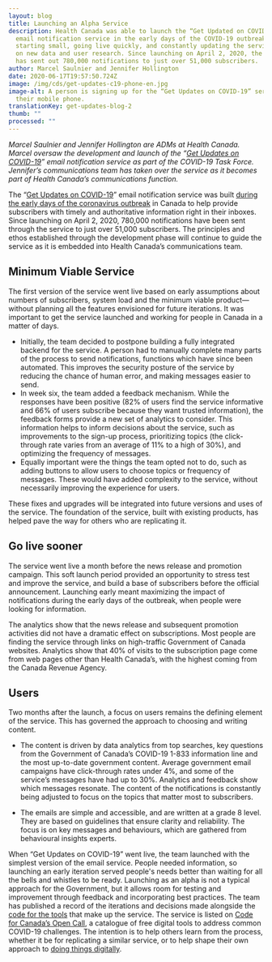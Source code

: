 ```yaml
---
layout: blog
title: Launching an Alpha Service
description: Health Canada was able to launch the “Get Updated on COVID-19”
  email notification service in the early days of the COVID-19 outbreak by
  starting small, going live quickly, and constantly updating the service based
  on new data and user research. Since launching on April 2, 2020, the service
  has sent out 780,000 notifications to just over 51,000 subscribers.
author: Marcel Saulnier and Jennifer Hollington
date: 2020-06-17T19:57:50.724Z
image: /img/cds/get-updates-c19-phone-en.jpg
image-alt: A person is signing up for the “Get Updates on COVID-19” service on
  their mobile phone.
translationKey: get-updates-blog-2
thumb: ""
processed: ""
---
```

*Marcel Saulnier and Jennifer Hollington are ADMs at Health Canada. Marcel oversaw the development and launch of the “[Get Updates on COVID-19](https://www.canada.ca/covid19updates)” email notification service as part of the COVID-19 Task Force. Jennifer’s communications team has taken over the service as it becomes part of Health Canada’s communications function.*

The “[Get Updates on COVID-19](https://www.canada.ca/covid19updates)” email notification service was built [during the early days of the coronavirus outbreak](https://digital.canada.ca/2020/05/13/get-updates-on-covid-19-email-notification-service/) in Canada to help provide subscribers with timely and authoritative information right in their inboxes. Since launching on April 2, 2020, 780,000 notifications have been sent through the service to just over 51,000 subscribers. The principles and ethos established through the development phase will continue to guide the service as it is embedded into Health Canada’s communications team. 

## Minimum Viable Service

The first version of the service went live based on early assumptions about numbers of subscribers, system load and the minimum viable product—without planning all the features envisioned for future iterations. It was important to get the service launched and working for people in Canada in a matter of days. 

* Initially, the team decided to postpone building a fully integrated backend for the service. A person had to manually complete many parts of the process to send notifications, functions which have since been automated. This improves the security posture of the service by reducing the chance of human error, and making messages easier to send.
* In week six, the team added a feedback mechanism. While the responses have been positive (82% of users find the service informative and 66% of users subscribe because they want trusted information), the feedback forms provide a new set of analytics to consider. This information helps to inform decisions about the service, such as improvements to the sign-up process, prioritizing topics (the click-through rate varies from an average of 11% to a high of 30%), and optimizing the frequency of messages.
* Equally important were the things the team opted not to do, such as adding buttons to allow users to choose topics or frequency of messages. These would have added complexity to the service, without necessarily improving the experience for users. 

These fixes and upgrades will be integrated into future versions and uses of the service. The foundation of the service, built with existing products, has helped pave the way for others who are replicating it. 

## Go live sooner

The service went live a month before the news release and promotion campaign. This soft launch period provided an opportunity to stress test and improve the service, and build a base of subscribers before the official announcement. Launching early meant maximizing the impact of notifications during the early days of the outbreak, when people were looking for information. 

The analytics show that the news release and subsequent promotion activities did not have a dramatic effect on subscriptions. Most people are finding the service through links on high-traffic Government of Canada websites. Analytics show that 40% of visits to the subscription page come from web pages other than Health Canada’s, with the highest coming from the Canada Revenue Agency. 

## Users

Two months after the launch, a focus on users remains the defining element of the service. This has governed the approach to choosing and writing content. 

* The content is driven by data analytics from top searches, key questions from the Government of Canada’s COVID-19 1-833 information line and the most up-to-date government content. Average government email campaigns have click-through rates under 4%, and some of the service’s messages have had up to 30%. Analytics and feedback show which messages resonate. The content of the notifications is constantly being adjusted to focus on the topics that matter most to subscribers.

* The emails are simple and accessible, and are written at a grade 8 level. They are  based on guidelines that ensure clarity and reliability. The focus is on key messages and behaviours, which are gathered from behavioural insights experts. 

When “Get Updates on COVID-19” went live, the team launched with the simplest version of the email service. People needed information, so launching an early iteration served people's needs better than waiting for all the bells and whistles to be ready. Launching as an alpha is not a typical approach for the Government, but it allows room for testing and improvement through feedback and incorporating best practices. The team has published a record of the iterations and decisions made alongside the [code for the tools](https://getupdates.github.io/) that make up the service. The service is listed on [Code for Canada’s Open Call](https://opencall-appelouvert.alpha.canada.ca/#/), a catalogue of free digital tools to address common COVID-19 challenges. The intention is to help others learn from the process, whether it be for replicating a similar service, or to help shape their own approach to [doing things digitally](https://www.canada.ca/en/government/system/digital-government/government-canada-digital-standards.html).